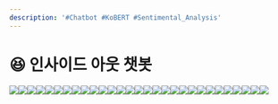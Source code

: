 ```yaml
---
description: '#Chatbot #KoBERT #Sentimental_Analysis'
---
```


# 😆 인사이드 아웃 챗봇

![](../../../.gitbook/assets/인사이드\_아웃\_챗봇\_페이지\_01.png)![](../../../.gitbook/assets/인사이드\_아웃\_챗봇\_페이지\_02.png)![](../../../.gitbook/assets/인사이드\_아웃\_챗봇\_페이지\_03.png)![](<../../../.gitbook/assets/인사이드\_아웃\_챗봇\_페이지\_04 (1).png>)![](../../../.gitbook/assets/인사이드\_아웃\_챗봇\_페이지\_05.png)![](../../../.gitbook/assets/인사이드\_아웃\_챗봇\_페이지\_06.png)![](<../../../.gitbook/assets/인사이드\_아웃\_챗봇\_페이지\_07 (1).png>)![](../../../.gitbook/assets/인사이드\_아웃\_챗봇\_페이지\_08.png)![](../../../.gitbook/assets/인사이드\_아웃\_챗봇\_페이지\_09.png)![](../../../.gitbook/assets/인사이드\_아웃\_챗봇\_페이지\_10.png)![](../../../.gitbook/assets/인사이드\_아웃\_챗봇\_페이지\_11.png)![](../../../.gitbook/assets/인사이드\_아웃\_챗봇\_페이지\_12.png)![](../../../.gitbook/assets/인사이드\_아웃\_챗봇\_페이지\_13.png)![](../../../.gitbook/assets/인사이드\_아웃\_챗봇\_페이지\_14.png)![](../../../.gitbook/assets/인사이드\_아웃\_챗봇\_페이지\_15.png)![](../../../.gitbook/assets/인사이드\_아웃\_챗봇\_페이지\_16.png)![](<../../../.gitbook/assets/인사이드\_아웃\_챗봇\_페이지\_17 (1).png>)![](<../../../.gitbook/assets/인사이드\_아웃\_챗봇\_페이지\_18 (1).png>)![](../../../.gitbook/assets/인사이드\_아웃\_챗봇\_페이지\_19.png)![](<../../../.gitbook/assets/인사이드\_아웃\_챗봇\_페이지\_20 (1).png>)![](../../../.gitbook/assets/인사이드\_아웃\_챗봇\_페이지\_21.png)![](../../../.gitbook/assets/인사이드\_아웃\_챗봇\_페이지\_22.png)![](../../../.gitbook/assets/인사이드\_아웃\_챗봇\_페이지\_23.png)![](../../../.gitbook/assets/인사이드\_아웃\_챗봇\_페이지\_24.png)![](../../../.gitbook/assets/인사이드\_아웃\_챗봇\_페이지\_25.png)![](../../../.gitbook/assets/인사이드\_아웃\_챗봇\_페이지\_26.png)![](../../../.gitbook/assets/인사이드\_아웃\_챗봇\_페이지\_27.png)![](../../../.gitbook/assets/인사이드\_아웃\_챗봇\_페이지\_28.png)![](../../../.gitbook/assets/인사이드\_아웃\_챗봇\_페이지\_29.png)
